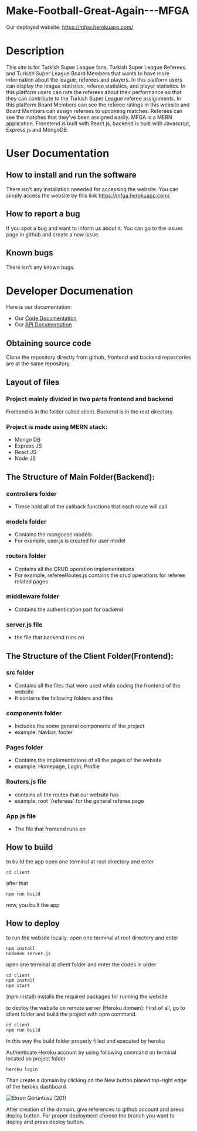 # Make-Football-Great-Again---MFGA


Our deployed website:
https://mfga.herokuapp.com/

# Description
This site is for Turkish Super League fans, Turkish Super League Referees and Turkish Super League Board Members that wants to have more information about the league, referees and players. In this platform users can display the league statistics, referee statistics, and player statistics. In this platform users can rate the referees about their performance so that they can contribute to the Turkish Super League referee assignments. In this platform Board Members can see the referee ratings in this website and Board Members can assign referees to upcoming matches. Referees can see the matches that they've been assigned easily. MFGA is a MERN application. Fronetend is built with React.js, backend is built with Javascript, Express.js and MongoDB.  


# User Documentation
## How to install and run the software
There isn't any installation neeeded for accessing the website. You can simply access the website by this link https://mfga.herokuapp.com/.

## How to report a bug
If you spot a bug and want to inform us about it. You can go to the issues page in github and create a new issue.

## Known bugs
 There isn't any known bugs.
 
# Developer Documenation
Here is our documentation:
- Our [Code Documentation](https://docs.google.com/document/d/15nAiN_72t7PyvEIviAzCuF1svOTWvkq61-BkOqLAgFc/edit)
- Our [API Documentation](https://mfga.herokuapp.com/doc)
## Obtaining source code
Clone the repository directly from github, frontend and backend repositories are at the same repository.

## Layout of files
### Project mainly divided in two parts frontend and backend
Frontend is in the folder called client.
Backend is in the root directory.
### Project is made using MERN stack:
- Mongo DB
- Express JS
- React JS
- Node JS

## The Structure of Main Folder(Backend):

### controllers folder
-  These hold all of the callback functions that each route will call
### models folder
- Contains the mongoose models
- For example, user.js is created for user model

### routers folder
- Contains all the CRUD operation implementations
- For example, refereeRoutes.js contains the crud operations for referee related pages

### middleware folder 
- Contains the authentication part for backend

### server.js file
- the file that backend runs on

## The Structure of the Client Folder(Frontend):

### src folder
- Contains all the files that were used while coding the frontend of the website
- It contains the following folders and files 

### components folder
- Includes the some general components of the project
- example: Navbar, footer

### Pages folder
- Contains the implementations of all the pages of the website
- example: Homepage, Login, Profile

### Routers.js file
- contains all the routes that our website has
- example: root '/referees' for the general referee page

### App.js file 
- The file that frontend runs on

## How to build
to build the app
open one terminal at root directory and enter
```
cd client
```
after that
```
npm run build
```
now, you built the app

## How to deploy
to run the website locally:
open one terminal at root directory and enter

```
npm install
nodemon server.js
```

open one terminal at client folder and enter the codes in order

```
cd client
npm install
npm start
```
(npm install) installs the required packages for running the website

to deploy the website on remote server (Heroku domain):
First of all, go to client folder and build the project with npm command.
```
cd client
npm run build
```
In this way the build folder properly filled and executed by heroku

Authenticate Heroku account by using following command on terminal located on project folder
```
heroku login
```

Than create a domain by clicking on the New button placed top-right edge of the heroku dashboard.

![Ekran Görüntüsü (201)](https://user-images.githubusercontent.com/88709260/207692211-c4ffa311-709a-444a-93e9-e222c3d47938.png)

After creation of the domain, give references to github account and press deploy button. For proper deployment choose the branch you want to deploy and press deploy button.
